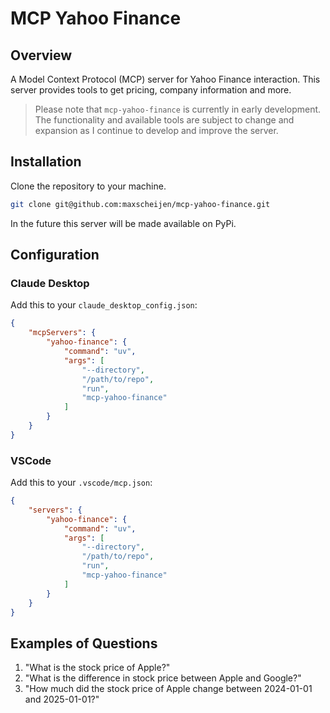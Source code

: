 # MCP Yahoo Finance

## Overview

A Model Context Protocol (MCP) server for Yahoo Finance interaction. This server provides tools to get pricing, company information and more.

> Please note that `mcp-yahoo-finance` is currently in early development. The functionality and available tools are subject to change and expansion as I continue to develop and improve the server.

## Installation

Clone the repository to your machine.

```sh
git clone git@github.com:maxscheijen/mcp-yahoo-finance.git
```

In the future this server will be made available on PyPi.

## Configuration

### Claude Desktop

Add this to your `claude_desktop_config.json`:

```json
{
    "mcpServers": {
        "yahoo-finance": {
            "command": "uv",
            "args": [
                "--directory",
                "/path/to/repo",
                "run",
                "mcp-yahoo-finance"
            ]
        }
    }
}
```

### VSCode

Add this to your `.vscode/mcp.json`:

```json
{
    "servers": {
        "yahoo-finance": {
            "command": "uv",
            "args": [
                "--directory",
                "/path/to/repo",
                "run",
                "mcp-yahoo-finance"
            ]
        }
    }
}
```

## Examples of Questions

1. "What is the stock price of Apple?"
2. "What is the difference in stock price between Apple and Google?"
3. "How much did the stock price of Apple change between 2024-01-01 and 2025-01-01?"
